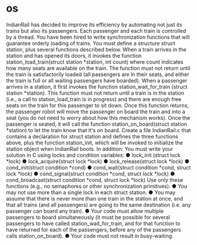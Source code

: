 # os
IndianRail has decided to improve its efficiency by automating not just its trains but also its passengers. 
Each passenger and each train is controlled by a thread. You have been hired to write synchronization 
functions that will guarantee orderly loading of trains. You must define a structure struct station, plus several 
functions described below.
When a train arrives in the station and has opened its doors, it invokes the function station_load_train(struct 
station *station, int count) where count indicates how many seats are available on the train. The function must 
not return until the train is satisfactorily loaded (all passengers are in their seats, and either the train is full or 
all waiting passengers have boarded).
When a passenger arrives in a station, it first invokes the function station_wait_for_train (struct station 
*station). This function must not return until a train is in the station (i.e., a call to station_load_train is in 
progress) and there are enough free seats on the train for this passenger to sit down. Once this function returns, 
the passenger robot will move the passenger on board the train and into a seat (you do not need to worry about
how this mechanism works). Once the passenger is seated, it will call the function station_on_board(struct 
station *station) to let the train know that it's on board.
Create a file IndianRail.c that contains a declaration for struct station and defines the three functions above, plus 
the function station_init, which will be invoked to initialize the station object when IndianRail boots. In 
addition:
You must write your solution in C using locks and condition variables:
● lock_init (struct lock *lock)
● lock_acquire(struct lock *lock)
● lock_release(struct lock *lock)
● cond_init(struct condition *cond)
● cond_wait(struct condition *cond, struct lock *lock)
● cond_signal(struct condition *cond, struct lock *lock)
● cond_broadcast(struct condition *cond, struct lock *lock)
Use only these functions (e.g., no semaphores or other synchronization primitives).
● You may not use more than a single lock in each struct station.
● You may assume that there is never more than one train in the station at once, and that all trains (and all 
passengers) are going to the same destination (i.e. any passenger can board any train).
● Your code must allow multiple passengers to board simultaneously (it must be possible for several 
passengers to have called station_wait_for_train, and for that function to have returned for each of the 
passengers, before any of the passengers calls station_on_board).
● Your code must not result in busy-waiting.
